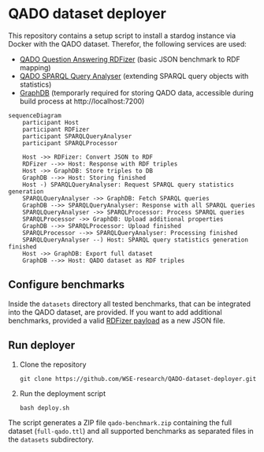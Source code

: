 # QADO dataset deployer
This repository contains a setup script to install a stardog instance via Docker
with the QADO dataset. Therefor, the following services are used:
* [QADO Question Answering RDFizer](https://github.com/WSE-research/QADO-question-answering-dataset-RDFizer) (basic JSON benchmark to RDF mapping)
* [QADO SPARQL Query Analyser](https://github.com/WSE-research/SPARQLQueryAnalyser) (extending SPARQL query objects with statistics)
* [GraphDB](https://www.ontotext.com/products/graphdb/) (temporarly required for storing QADO data, accessible during build process at http://localhost:7200)

```mermaid
sequenceDiagram
    participant Host
    participant RDFizer
    participant SPARQLQueryAnalyser
    participant SPARQLProcessor
    
    Host ->> RDFizer: Convert JSON to RDF
    RDFizer -->> Host: Response with RDF triples
    Host ->> GraphDB: Store triples to DB
    GraphDB -->> Host: Storing finished
    Host -) SPARQLQueryAnalyser: Request SPARQL query statistics generation
    SPARQLQueryAnalyser ->> GraphDB: Fetch SPARQL queries
    GraphDB -->> SPARQLQueryAnalyser: Response with all SPARQL queries
    SPARQLQueryAnalyser ->> SPARQLProcessor: Process SPARQL queries
    SPARQLProcessor ->> GraphDB: Upload additional properties
    GraphDB -->> SPARQLProcessor: Upload finished
    SPARQLProcessor -->> SPARQLQueryAnalyser: Processing finished
    SPARQLQueryAnalyser --) Host: SPARQL query statistics generation finished
    Host ->> GraphDB: Export full dataset
    GraphDB -->> Host: QADO dataset as RDF triples
```

## Configure benchmarks
Inside the `datasets` directory all tested benchmarks, that can be
integrated into the QADO dataset, are provided. If you want to add
additional benchmarks, provided a valid [RDFizer payload](https://github.com/WSE-research/QADO-question-answering-dataset-RDFizer#api-endpoint)
as a new JSON file.

## Run deployer
1. Clone the repository
    ```shell
    git clone https://github.com/WSE-research/QADO-dataset-deployer.git
    ```
2. Run the deployment script
   ```shell
   bash deploy.sh 
   ```

The script generates a ZIP file `qado-benchmark.zip` containing the
full dataset (`full-qado.ttl`) and all supported benchmarks as
separated files in the `datasets` subdirectory.
